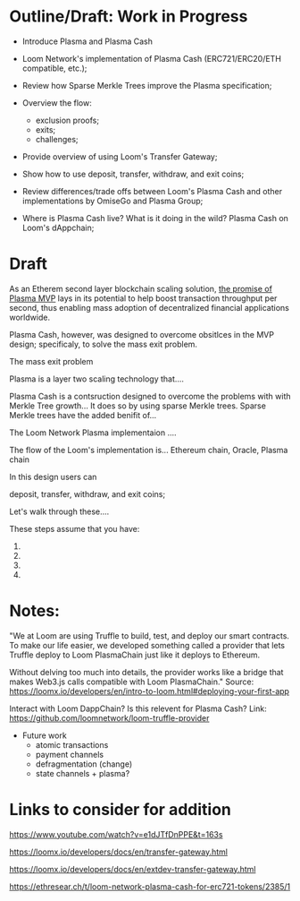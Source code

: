 # Outline/Draft: Work in Progress

- Introduce Plasma and Plasma Cash

- Loom Network's implementation of Plasma Cash (ERC721/ERC20/ETH compatible, etc.);

- Review how Sparse Merkle Trees improve the Plasma specification;

- Overview the flow:
	- exclusion proofs;
	- exits;
	- challenges;

- Provide overview of using Loom's Transfer Gateway;

- Show how to use deposit, transfer, withdraw, and exit coins;

- Review differences/trade offs between Loom's Plasma Cash and other implementations by OmiseGo and Plasma Group;

- Where is Plasma Cash live? What is it doing in the wild? Plasma Cash on Loom's dAppchain;


# Draft

As an Etherem second layer blockchain scaling solution, [the promise of Plasma MVP](https://kauri.io/article/3103de2a3a874f348013b96d157451be/v7/plasma-roundup:-from-mvp-to-mainnet) lays in its potential to help boost transaction throughput per second, thus enabling mass adoption of decentralized financial applications worldwide.

Plasma Cash, however, was designed to overcome obsitlces in the MVP design; specificaly, to solve the mass exit problem.

The mass exit problem    



Plasma is a layer two scaling technology that....

Plasma Cash is a contsruction designed to overcome the problems with with Merkle Tree growth... It does so by using sparse Merkle trees. Sparse Merkle trees have the added benifit of...

The Loom Network Plasma implementaion ....

The flow of the Loom's implementation is... Ethereum chain, Oracle, Plasma chain

In this design users can

deposit, transfer, withdraw, and exit coins;

Let's walk through these....

These steps assume that you have:

1)

2)

3)

4)










# Notes:

"We at Loom are using Truffle to build, test, and deploy our smart contracts. To make our life easier, we developed something called a provider that lets Truffle deploy to Loom PlasmaChain just like it deploys to Ethereum.

Without delving too much into details, the provider works like a bridge that makes Web3.js calls compatible with Loom PlasmaChain."
Source: https://loomx.io/developers/en/intro-to-loom.html#deploying-your-first-app

Interact with Loom DappChain? Is this relevent for Plasma Cash?
Link: https://github.com/loomnetwork/loom-truffle-provider

- Future work
	- atomic transactions
	- payment channels
	- defragmentation (change)
	- state channels + plasma?

# Links to consider for addition

https://www.youtube.com/watch?v=e1dJTfDnPPE&t=163s

https://loomx.io/developers/docs/en/transfer-gateway.html

https://loomx.io/developers/docs/en/extdev-transfer-gateway.html

https://ethresear.ch/t/loom-network-plasma-cash-for-erc721-tokens/2385/1
